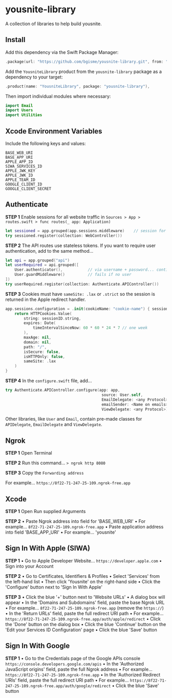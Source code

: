 # yousnite-library

A collection of libraries to help build yousnite.


## Install

Add this dependency via the Swift Package Manager:

```swift
.package(url: "https://github.com/bgisme/yousnite-library.git", from: "0.0.1"),
```

Add the `YousniteLibrary` product from the `yousnite-library` package as a dependency to your target:
```swift
.product(name: "YousniteLibrary", package: "yousnite-library"),
```

Then import individual modules where necessary:
```swift
import Email
import Users
import Utilities
```

## Xcode Environment Variables

Include the following keys and values:

```
BASE_WEB_URI
BASE_APP_URI
APPLE_APP_ID
SIWA_SERVICES_ID
APPLE_JWK_KEY       
APPLE_JWK_ID
APPLE_TEAM_ID
GOOGLE_CLIENT_ID
GOOGLE_CLIENT_SECRET
```    

## Authenticate

**STEP 1**
Enable sessions for all website traffic in `Sources > App > routes.swift > func routes(_ app: Application)`

```swift
let sessioned = app.grouped(app.sessions.middleware)    // session for all website traffic
try sessioned.register(collection: WebController())
```

**STEP 2**
The API routes use stateless tokens. If you want to require user authentication, add to the same method...

```swift
let api = app.grouped("api")
let userRequired = api.grouped([
    User.authenticator(),           // via username + password... continues after fail
    User.guardMiddleware()          // fails if no user
])
try userRequired.register(collection: Authenticate.APIController())
```

**STEP 3**
Cookies must have `sameSite: .lax` or `.strict` so the session is returned in the Apple redirect handler.

```swift
app.sessions.configuration = .init(cookieName: "cookie-name") { sessionID in
    return HTTPCookies.Value(
        string: sessionID.string,
        expires: Date(
            timeIntervalSinceNow: 60 * 60 * 24 * 7 // one week
        ),
        maxAge: nil,
        domain: nil,
        path: "/",
        isSecure: false,
        isHTTPOnly: false,
        sameSite: .lax
    )
}
```  

**STEP 4**
In the `configure.swift` file, add...

```swift
try Authenticate.APIController.configure(app: app,
                                          source: User.self,
                                          EmailDelegate: <any Protocol>,
                                          emailSender: <Name on emails>,
                                          ViewDelegate: <any Protocol>)

```

Other libraries, like `User` and `Email`, contain pre-made classes for `APIDelegate`, `EmailDelegate` and `ViewDelegate`. 


## Ngrok

**STEP 1**
Open Terminal

**STEP 2**
Run this command...
`> ngrok http 8080`

**STEP 3**
Copy the `Forwarding address`

For example...
`https://8f22-71-247-25-109.ngrok-free.app`


## Xcode
**STEP 1**
Open Run supplied Arguments

**STEP 2**
• Paste Ngrok address into field for 'BASE_WEB_URI'
• For example... `8f22-71-247-25-109.ngrok-free.app`
• Paste application address into field 'BASE_APP_URI'
• For example... 'yousnite'

## Sign In With Apple (SIWA)

**STEP 1**
• Go to Apple Developer Website... `https://developer.apple.com`
• Sign into your Account

**STEP 2**
• Go to Certificates, Identifiers & Profiles
• Select 'Services' from the left-hand list
• Then click 'Yousnite' on the right-hand side 
• Click the 'Configure' button next to 'Sign In With Apple'

**STEP 3**
• Click the blue '+' button next to 'Website URLs'
• A dialog box will appear
• In the 'Domains and Subdomains' field, paste the base Ngrok URL
• For example... `8f22-71-247-25-109.ngrok-free.app` (remove the `https://`)
• In the 'Return URLs' field, paste the full redirect URI path
• For example... `https://8f22-71-247-25-109.ngrok-free.app/auth/apple/redirect`
• Click the 'Done' button on the dialog box
• Click the blue 'Continue' button on the 'Edit your Services ID Configuration' page
• Click the blue 'Save' button

## Sign In With Google

**STEP 1**
• Go to the Credentials page of the Google APIs console `https://console.developers.google.com/apis`
• In the 'Authorized JavaScript origins' field, paste the full Ngrok address
• For example... `https://8f22-71-247-25-109.ngrok-free.app` 
• In the 'Authorized Redirect URIs' field, paste the full redirect URI path
• For example... `https://8f22-71-247-25-109.ngrok-free.app/auth/google/redirect`
• Click the blue 'Save' button
